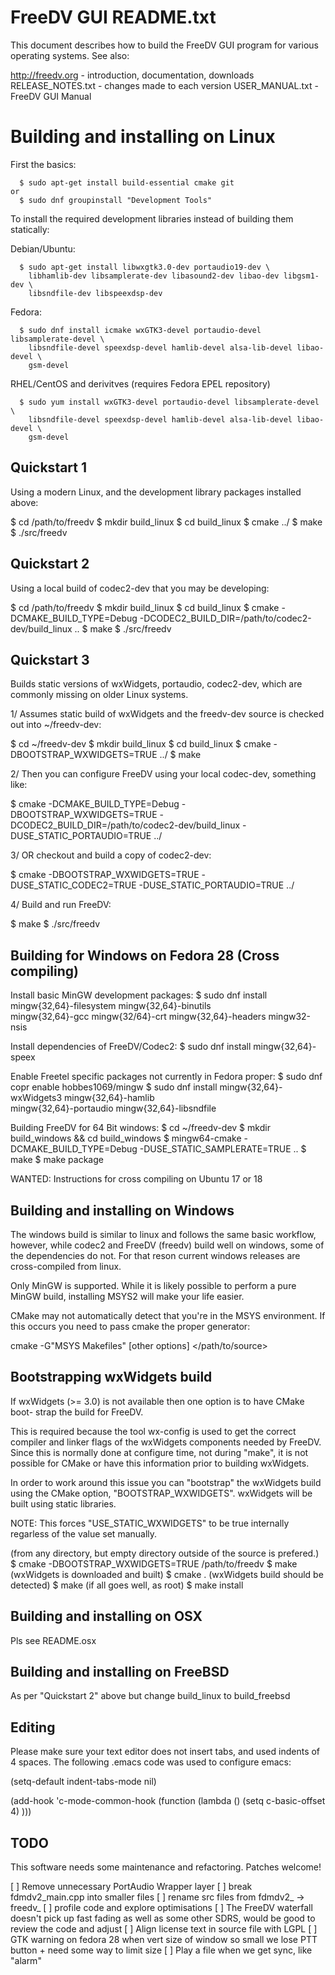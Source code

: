 # FreeDV GUI README.txt

This document describes how to build the FreeDV GUI program for
various operating systems.  See also:

  http://freedv.org - introduction, documentation, downloads
  RELEASE_NOTES.txt - changes made to each version
  USER_MANUAL.txt   - FreeDV GUI Manual

# Building and installing on Linux

First the basics:
```
  $ sudo apt-get install build-essential cmake git
or
  $ sudo dnf groupinstall "Development Tools"
```

To install the required development libraries instead of building them
statically:

Debian/Ubuntu:
```
  $ sudo apt-get install libwxgtk3.0-dev portaudio19-dev \
    libhamlib-dev libsamplerate-dev libasound2-dev libao-dev libgsm1-dev \
    libsndfile-dev libspeexdsp-dev
```
Fedora:
```
  $ sudo dnf install icmake wxGTK3-devel portaudio-devel libsamplerate-devel \
    libsndfile-devel speexdsp-devel hamlib-devel alsa-lib-devel libao-devel \
    gsm-devel
```

RHEL/CentOS and derivitves (requires Fedora EPEL repository)
```
  $ sudo yum install wxGTK3-devel portaudio-devel libsamplerate-devel \ 
    libsndfile-devel speexdsp-devel hamlib-devel alsa-lib-devel libao-devel \
    gsm-devel
```

## Quickstart 1

Using a modern Linux, and the development library packages installed above:

  $ cd /path/to/freedv
  $ mkdir build_linux
  $ cd build_linux
  $ cmake ../ 
  $ make
  $ ./src/freedv

## Quickstart 2

Using a local build of codec2-dev that you may be developing:

  $ cd /path/to/freedv
  $ mkdir build_linux
  $ cd build_linux
  $ cmake -DCMAKE_BUILD_TYPE=Debug -DCODEC2_BUILD_DIR=/path/to/codec2-dev/build_linux  ..
  $ make
  $ ./src/freedv

## Quickstart 3

Builds static versions of wxWidgets, portaudio, codec2-dev, which are commonly
missing on older Linux systems.

1/ Assumes static build of wxWidgets and the freedv-dev source is checked out into ~/freedv-dev:

  $ cd ~/freedv-dev
  $ mkdir build_linux
  $ cd build_linux
  $ cmake -DBOOTSTRAP_WXWIDGETS=TRUE ../
  $ make

2/ Then you can configure FreeDV using your local codec-dev, something like:

  $ cmake -DCMAKE_BUILD_TYPE=Debug -DBOOTSTRAP_WXWIDGETS=TRUE -DCODEC2_BUILD_DIR=/path/to/codec2-dev/build_linux -DUSE_STATIC_PORTAUDIO=TRUE ../

3/ OR checkout and build a copy of codec2-dev:

  $ cmake -DBOOTSTRAP_WXWIDGETS=TRUE -DUSE_STATIC_CODEC2=TRUE -DUSE_STATIC_PORTAUDIO=TRUE  ../
  
4/ Build and run FreeDV:

   $ make
   $ ./src/freedv

## Building for Windows on Fedora 28 (Cross compiling)

Install basic MinGW development packages:
  $ sudo dnf install mingw{32,64}-filesystem mingw{32,64}-binutils \
    mingw{32,64}-gcc mingw{32/64}-crt mingw{32,64}-headers mingw32-nsis

Install dependencies of FreeDV/Codec2:
  $ sudo dnf install mingw{32,64}-speex

Enable Freetel specific packages not currently in Fedora proper:
  $ sudo dnf copr enable hobbes1069/mingw
  $ sudo dnf install mingw{32,64}-wxWidgets3 mingw{32,64}-hamlib \
    mingw{32,64}-portaudio mingw{32,64}-libsndfile

Building FreeDV for 64 Bit windows:
  $ cd ~/freedv-dev
  $ mkdir build_windows && cd build_windows
  $ mingw64-cmake -DCMAKE_BUILD_TYPE=Debug -DUSE_STATIC_SAMPLERATE=TRUE ..
  $ make
  $ make package
  
WANTED: Instructions for cross compiling on Ubuntu 17 or 18

## Building and installing on Windows

The windows build is similar to linux and follows the same basic workflow,
however, while codec2 and FreeDV (freedv) build well on windows, some of the
dependencies do not. For that reson current windows releases are cross-compiled
from linux.

Only MinGW is supported. While it is likely possible to perform a pure MinGW
build, installing MSYS2 will make your life easier.

CMake may not automatically detect that you're in the MSYS environment. If this
occurs you need to pass cmake the proper generator:

cmake -G"MSYS Makefiles" [other options] </path/to/source>

## Bootstrapping wxWidgets build

If wxWidgets (>= 3.0) is not available then one option is to have CMake boot-
strap the build for FreeDV.

This is required because the tool wx-config is used to get the correct compiler
and linker flags of the wxWidgets components needed by FreeDV. Since this is
normally done at configure time, not during "make", it is not possible for CMake
or have this information prior to building wxWidgets.

In order to work around this issue you can "bootstrap" the wxWidgets build using
the CMake option, "BOOTSTRAP_WXWIDGETS". wxWidgets will be built using static
libraries.

NOTE: This forces "USE_STATIC_WXWIDGETS" to be true internally regarless of the
value set manually.

(from any directory, but empty directory outside of the source is prefered.)
$ cmake -DBOOTSTRAP_WXWIDGETS=TRUE /path/to/freedv
$ make
(wxWidgets is downloaded and built)
$ cmake .
(wxWidgets build should be detected)
$ make
(if all goes well, as root)
$ make install

## Building and installing on OSX

Pls see README.osx

## Building and installing on FreeBSD

As per "Quickstart 2" above but change build_linux to build_freebsd

## Editing

Please make sure your text editor does not insert tabs, and
used indents of 4 spaces.  The following .emacs code was used to
configure emacs:

(setq-default indent-tabs-mode nil)

(add-hook 'c-mode-common-hook
          (function (lambda ()
                      (setq c-basic-offset 4)
                      )))

## TODO

This software needs some maintenance and refactoring.  Patches
welcome!

[ ] Remove unnecessary PortAudio Wrapper layer
[ ] break fdmdv2_main.cpp into smaller files
[ ] rename src files from fdmdv2_ -> freedv_
[ ] profile code and explore optimisations
[ ] The FreeDV waterfall doesn't pick up fast fading as well as
    some other SDRS, would be good to review the code and
    adjust
[ ] Align license text in source file with LGPL
[ ] GTK warning on fedora 28 when vert size of window so small we lose
    PTT button
    + need some way to limit size
[ ] Play a file when we get sync, like "alarm"

